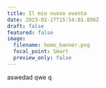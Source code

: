 ```yaml
---
title: Il mio nuovo evento
date: 2023-02-27T15:54:01.896Z
draft: false
featured: false
image:
  filename: home_banner.png
  focal_point: Smart
  preview_only: false
---
```

a﻿swedad qwe q
